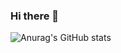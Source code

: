 ### Hi there 👋

![Anurag's GitHub stats](https://github-readme-stats.vercel.app/api?saiber-elite=anuraghazra&show_icons=true)
